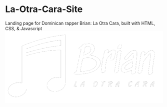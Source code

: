 # La-Otra-Cara-Site
Landing page for Dominican rapper Brian: La Otra Cara, built with HTML, CSS, & Javascript 
![logo](images/logo.png)

